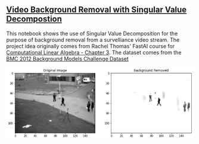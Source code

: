 ## [Video Background Removal with Singular Value Decompostion](/singular_value_decomposition)

This notebook shows the use of Singular Value Decomposition for the purpose of background removal from a survelliance video stream. The project idea originally comes from Rachel Thomas' FastAI course for 
[Computational Linear Algebra - Chapter 3](https://github.com/fastai/numerical-linear-algebra). The dataset comes from the [BMC 2012 Background Models Challenge Dataset](http://bmc.iut-auvergne.com/?page_id=24)

<img src="output.png" width="1000" alt="raw" />